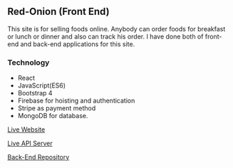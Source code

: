 ## Red-Onion (Front End)
This site is for selling foods online. Anybody can order foods for breakfast or lunch or dinner and also can track his order. I have done both of front-end and back-end applications for this site.

### Technology
* React
* JavaScript(ES6)
* Bootstrap 4  
* Firebase for hoisting and authentication
* Stripe as payment method
* MongoDB for database.

[Live Website](https://red-onion-online-food.web.app/)

[Live API Server](https://serene-crag-38555.herokuapp.com)

[Back-End Repository](https://github.com/S-Delowar/hot-onion-backend)